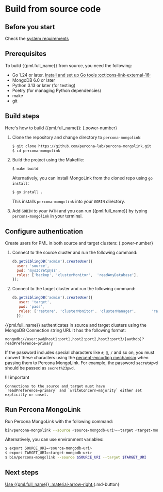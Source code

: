 # Build from source code

## Before you start

Check the [system requirements](../system-requirements.md)

## Prerequisites

To build {{pml.full_name}} from source, you need the following:

- Go 1.24 or later. [Install and set up Go tools :octicons-link-external-16:](https://golang.org/doc/install)
- MongoDB 6.0 or later
- Python 3.13 or later (for testing)
- Poetry (for managing Python dependencies)
- make
- git

## Build steps

Here's how to build {{pml.full_name}}:
{.power-number}

1. Clone the repository and change directory to `percona-mongolink`:

    ```{.bash data-prompt="$"}
    $ git clone https://github.com/percona-lab/percona-mongolink.git
    $ cd percona-mongolink
    ```

2. Build the project using the Makefile:

    ```{.bash data-prompt="$"}
    $ make build
    ```

    Alternatively, you can install MongoLink from the cloned repo using `go install`:

    ```{.bash data-prompt="$"}
    $ go install .
    ```

    This installs `percona-mongolink` into your `GOBIN` directory. 

3. Add `GOBIN` to your `PATH` and you can run {{pml.full_name}} by typing `percona-mongolink` in your terminal.

## Configure authentication

Create users for PML in both source and target clusters:
{.power-number}

1. Connect to the source cluster and run the following command:

    ```javascript
    db.getSiblingDB('admin').createUser({
      user: 'source',
      pwd: 'mys3cretp@ss',
      roles: ['backup', 'clusterMonitor',  'readAnyDatabase'],
    });
    ```

2. Connect to the target cluster and run the following command:

    ```javascript
    db.getSiblingDB('admin').createUser({
       user: 'target',
       pwd: 'pass',
       roles: ['restore', 'clusterMonitor', 'clusterManager',       'readWriteAnyDatabase'],
      });
    ```


{{pml.full_name}} authenticates in source and target clusters using the MongoDB Connection string URI. It has the following format:

```
mongodb://user:pwd@host1:port1,host2:port2,host3:port3/[authdb]?readPreference=primary
```

If the password includes special characters like `#`, `@`, `/` and so on, you must convert these characters using the [percent-encoding mechanism](https://datatracker.ietf.org/doc/html/rfc3986#section-2.1) when passing them to Percona MongoLink. For example, the password `secret#pwd` should be passed as `secret%23pwd`.

!!! important

    Connections to the source and target must have `readPreference=primary` and `writeConcern=majority` either set explicitly or unset.

## Run Percona MongoLink

Run Percona MongoLink with the following command:

```{.bash data-prompt="$"}
bin/percona-mongolink --source <source-mongodb-uri>--target <target-mongodb-uri>
```

Alternatively, you can use environment variables:

```{.bash data-prompt="$"}
$ export SOURCE_URI=<source-mongodb-uri>
$ export TARGET_URI=<target-mongodb-uri>
$ bin/percona-mongolink --source $SOURCE_URI --target $TARGET_URI
```

## Next steps

[Use {{pml.full_name}} :material-arrow-right:](usage.md){.md-button}